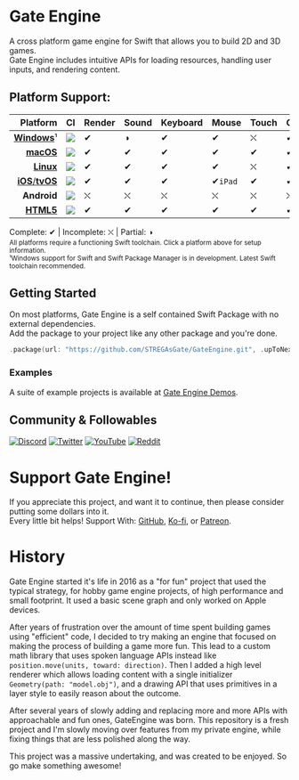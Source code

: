 # Gate Engine
A cross platform game engine for Swift that allows you to build 2D and 3D games.</br>
Gate Engine includes intuitive APIs for loading resources, handling user inputs, and rendering content.

## Platform Support:
| Platform | CI | Render | Sound | Keyboard | Mouse | Touch | Gamepad |
|---------:|:---|:-------|:------|:----------|:-----|:------|:--------|
| [**Windows**](https://www.swift.org/getting-started/#on-windows)¹ | [![](https://img.shields.io/github/actions/workflow/status/STREGAsGate/GateEngine/Windows.yml?label=)](https://github.com/STREGAsGate/GateEngine/actions/workflows/Windows.yml) | ✔︎ | ◑ | ✔︎ | ✔︎ | ⛌ | ✔︎ |
| [**macOS**](https://apps.apple.com/us/app/xcode/id497799835) | [![](https://img.shields.io/github/actions/workflow/status/STREGAsGate/GateEngine/macOS.yml?label=)](https://github.com/STREGAsGate/GateEngine/actions/workflows/macOS.yml) | ✔︎ | ✔︎ | ✔︎ | ✔︎ | ✔︎ | ✔︎ | 
| [**Linux**](https://www.swift.org/getting-started/#on-linux) | [![](https://img.shields.io/github/actions/workflow/status/STREGAsGate/GateEngine/Linux.yml?label=)](https://github.com/STREGAsGate/GateEngine/actions/workflows/Linux.yml) | ✔︎ | ✔︎ | ✔︎ | ✔︎ | ⛌ | ✔︎
| [**iOS**/**tvOS**](https://apps.apple.com/us/app/xcode/id497799835) | [![](https://img.shields.io/github/actions/workflow/status/STREGAsGate/GateEngine/iOS-tvOS.yml?label=)](https://github.com/STREGAsGate/GateEngine/actions/workflows/iOS-tvOS.yml) | ✔︎ | ✔︎ | ✔︎ | ✔︎`iPad` | ✔︎ | ✔︎
| **Android** | [![](https://img.shields.io/github/actions/workflow/status/STREGAsGate/GateEngine/Android.yml?label=)](https://github.com/STREGAsGate/GateEngine/actions/workflows/Android.yml) | ⛌ | ⛌ | ⛌ | ⛌ | ⛌ | ⛌
| [**HTML5**](https://book.swiftwasm.org/getting-started/setup.html) | [![](https://img.shields.io/github/actions/workflow/status/STREGAsGate/GateEngine/HTML5.yml?label=)](https://github.com/STREGAsGate/GateEngine/actions/workflows/HTML5.yml) | ✔︎ | ✔︎ | ✔︎ | ✔︎ | ✔︎ | ✔︎ | 

Complete: ✔︎ | Incomplete: ⛌ | Partial: ◑
<sub>
</br>All platforms require a functioning Swift toolchain. Click a platform above for setup information.
</br>¹Windows support for Swift and Swift Package Manager is in development. Latest Swift toolchain recommended.
</sub>

## Getting Started
On most platforms, Gate Engine is a self contained Swift Package with no external dependencies. </br>
Add the package to your project like any other package and you're done.
```swift
.package(url: "https://github.com/STREGAsGate/GateEngine.git", .upToNextMajor(from: "0.0.1"))
```
### Examples
A suite of example projects is available at [Gate Engine Demos](https://github.com/STREGAsGate/GateEngineDemos)</a>.

## Community & Followables
[![Discord](https://img.shields.io/discord/641809158051725322?label=Hang%20Out&logo=Discord&style=social)](https://discord.gg/5JdRJhD)
[![Twitter](https://img.shields.io/twitter/follow/stregasgate?style=social)](https://twitter.com/stregasgate)
[![YouTube](https://img.shields.io/youtube/channel/subscribers/UCBXFkK2B4w9856wBJfCGufg?label=Subscribe&style=social)](https://youtube.com/stregasgate)
[![Reddit](https://img.shields.io/reddit/subreddit-subscribers/stregasgate?style=social)](https://www.reddit.com/r/stregasgate/)

# Support Gate Engine!
If you appreciate this project, and want it to continue, then please consider putting some dollars into it.</br>
Every little bit helps! Support With:
[GitHub](https://github.com/sponsors/STREGAsGate),
[Ko-fi](https://ko-fi.com/STREGAsGate),
or
[Patreon](https://www.patreon.com/STREGAsGate).

# History
Gate Engine started it's life in 2016 as a "for fun" project that used the typical strategy, for hobby game engine projects, of high performance and small footprint. It used a basic scene graph and only worked on Apple devices.

After years of frustration over the amount of time spent building games using "efficient" code, I decided to try making an engine that focused on making the process of building a game more fun. This lead to a custom math library that uses spoken language APIs instead like `position.move(units, toward: direction)`. Then I added a high level renderer which allows loading content with a single initializer `Geometry(path: "model.obj")`, and a drawing API that uses primitives in a layer style to easily reason about the outcome.

After several years of slowly adding and replacing more and more APIs with approachable and fun ones, GateEngine was born. This repository is a fresh project and I'm slowly moving over features from my private engine, while fixing things that are less polished along the way.

This project was a massive undertaking, and was created to be enjoyed. So go make something awesome!
